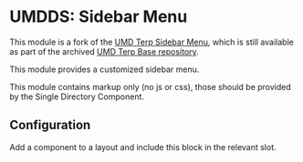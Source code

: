 # UMDDS: Sidebar Menu

This module is a fork of the [UMD Terp Sidebar Menu](https://github.com/UMD-Digital/umd_terp_base/tree/master/modules/ut_sidebar_menu),
which is still available as part of the archived [UMD Terp Base repository](https://github.com/UMD-Digital/umd_terp_base/).

This module provides a customized sidebar menu.

This module contains markup only (no js or css), those should be provided
by the Single Directory Component.

## Configuration

Add a component to a layout and include this block in the relevant slot.

